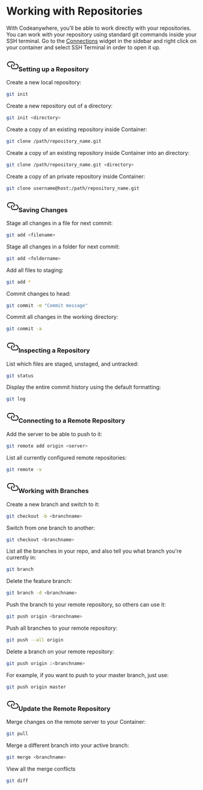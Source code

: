 # Working with Repositories

With Codeanywhere, you’ll be able to work directly with your repositories. You can work with your repository using standard git commands inside your SSH terminal. Go to the [Connections](/editor/sidebar/connections) widget in the sidebar and right click on your container and select SSH Terminal in order to open it up.

### <a name="setting-up-a-repository" href="#setting-up-a-repository" class="anchor-link"><img src="/images/anchor.svg" alt="Link anchor" class="anchor-img"></a>Setting up a Repository

Create a new local repository:

```sh
git init
```

Create a new repository out of a directory:

```sh
git init <directory>
```

Create a copy of an existing repository inside Container:

```sh
git clone /path/repository_name.git
```

Create a copy of an existing repository inside Container into an directory:

```sh
git clone /path/repository_name.git <directory>
```

Create a copy of an private repository inside Container:

```sh
git clone username@host:/path/repository_name.git
```

### <a name="saving-changes" href="#saving-changes" class="anchor-link"><img src="/images/anchor.svg" alt="Link anchor" class="anchor-img"></a>Saving Changes

Stage all changes in a file for next commit:

```sh
git add <filename>
```

Stage all changes in a folder for next commit:

```sh
git add <foldername>
```

Add all files to staging:

```sh
git add *
```

Commit changes to head:

```sh
git commit -m "Commit message"
```

Commit all changes in the working directory:

```sh
git commit -a
```

### <a name="inspecting-a-repository" href="#inspecting-a-repository" class="anchor-link"><img src="/images/anchor.svg" alt="Link anchor" class="anchor-img"></a>Inspecting a Repository

List which files are staged, unstaged, and untracked:

```sh
git status
```

Display the entire commit history using the default formatting:

```sh
git log
```

### <a name="connecting-to-a-remote-repository" href="#connecting" class="anchor-link"><img src="/images/anchor.svg" alt="Link anchor" class="anchor-img"></a>Connecting to a Remote Repository

Add the server to be able to push to it:

```sh
git remote add origin <server>
```

List all currently configured remote repositories:

```sh
git remote -v
```

### <a name="working-with-branches" href="#working-with-branches" class="anchor-link"><img src="/images/anchor.svg" alt="Link anchor" class="anchor-img"></a>Working with Branches

Create a new branch and switch to it:

```sh
git checkout -b <branchname>
```

Switch from one branch to another:

```sh
git checkout <branchname>
```

List all the branches in your repo, and also tell you what branch you're currently in:

```sh
git branch
```

Delete the feature branch:

```sh
git branch -d <branchname>
```

Push the branch to your remote repository, so others can use it:

```sh
git push origin <branchname>
```

Push all branches to your remote repository:

```sh
git push --all origin
```

Delete a branch on your remote repository:

```sh
git push origin :<branchname>
```

For example, if you want to push to your master branch, just use:

```sh
git push origin master
```

### <a name="update-the-remote-repository" href="#update-the-remote-repository" class="anchor-link"><img src="/images/anchor.svg" alt="Link anchor" class="anchor-img"></a>Update the Remote Repository

Merge changes on the remote server to your Container:

```sh
git pull
```

Merge a different branch into your active branch:

```sh
git merge <branchname>
```

View all the merge conflicts

```sh
git diff
```
